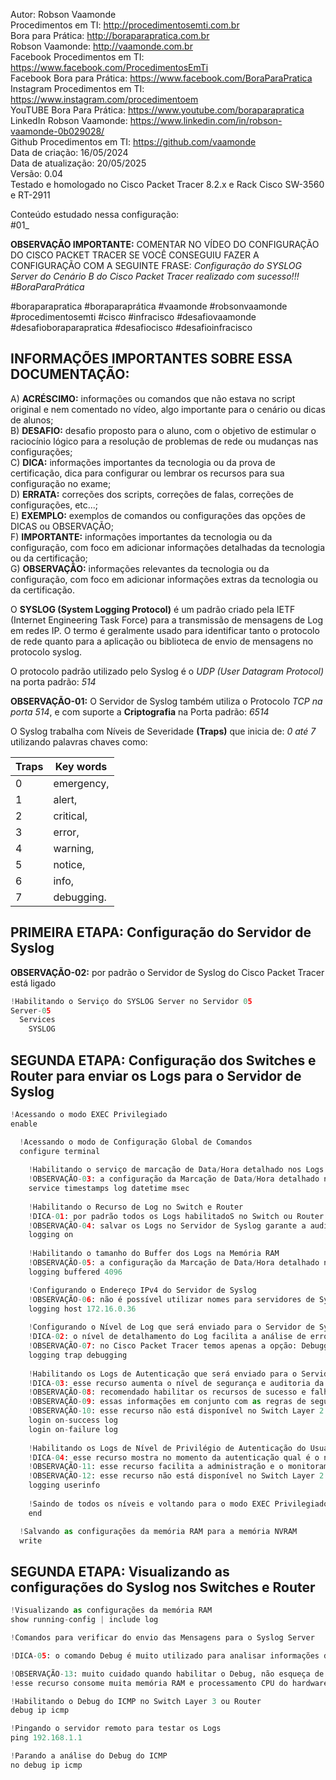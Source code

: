 Autor: Robson Vaamonde<br>
Procedimentos em TI: http://procedimentosemti.com.br<br>
Bora para Prática: http://boraparapratica.com.br<br>
Robson Vaamonde: http://vaamonde.com.br<br>
Facebook Procedimentos em TI: https://www.facebook.com/ProcedimentosEmTi<br>
Facebook Bora para Prática: https://www.facebook.com/BoraParaPratica<br>
Instagram Procedimentos em TI: https://www.instagram.com/procedimentoem<br>
YouTUBE Bora Para Prática: https://www.youtube.com/boraparapratica<br>
LinkedIn Robson Vaamonde: https://www.linkedin.com/in/robson-vaamonde-0b029028/<br>
Github Procedimentos em TI: https://github.com/vaamonde<br>
Data de criação: 16/05/2024<br>
Data de atualização: 20/05/2025<br>
Versão: 0.04<br>
Testado e homologado no Cisco Packet Tracer 8.2.x e Rack Cisco SW-3560 e RT-2911

Conteúdo estudado nessa configuração:<br>
#01_ 

**OBSERVAÇÃO IMPORTANTE:** COMENTAR NO VÍDEO DO CONFIGURAÇÃO DO CISCO PACKET TRACER SE VOCÊ CONSEGUIU FAZER A CONFIGURAÇÃO COM A SEGUINTE FRASE: *Configuração do SYSLOG Server do Cenário B do Cisco Packet Tracer realizado com sucesso!!! #BoraParaPrática*

#boraparapratica #boraparaprática #vaamonde #robsonvaamonde #procedimentosemti #cisco #infracisco #desafiovaamonde #desafioboraparapratica #desafiocisco #desafioinfracisco

## INFORMAÇÕES IMPORTANTES SOBRE ESSA DOCUMENTAÇÃO:

A) **ACRÉSCIMO:** informações ou comandos que não estava no script original e nem comentado no vídeo, algo importante para o cenário ou dicas de alunos;<br>
B) **DESAFIO:** desafio proposto para o aluno, com o objetivo de estimular o raciocínio lógico para a resolução de problemas de rede ou mudanças nas configurações;<br>
C) **DICA:** informações importantes da tecnologia ou da prova de certificação, dica para configurar ou lembrar os recursos para sua configuração no exame;<br>
D) **ERRATA:** correções dos scripts, correções de falas, correções de configurações, etc...;<br>
E) **EXEMPLO:** exemplos de comandos ou configurações das opções de DICAS ou OBSERVAÇÃO;<br>
F) **IMPORTANTE:** informações importantes da tecnologia ou da configuração, com foco em adicionar informações detalhadas da tecnologia ou da certificação;<br>
G) **OBSERVAÇÃO:** informações relevantes da tecnologia ou da configuração, com foco em adicionar informações extras da tecnologia ou da certificação.

O **SYSLOG (System Logging Protocol)** é um padrão criado pela IETF (Internet Engineering Task Force) para a transmissão de mensagens de Log em redes IP. O termo é geralmente usado para identificar tanto o protocolo de rede quanto para a aplicação ou biblioteca de envio de mensagens no protocolo syslog.

O protocolo padrão utilizado pelo Syslog é o *UDP (User Datagram Protocol)* na porta padrão: *514*

**OBSERVAÇÃO-01:** O Servidor de Syslog também utiliza o Protocolo *TCP na porta 514*, e com suporte a **Criptografia** na Porta padrão: *6514*

O Syslog trabalha com Níveis de Severidade **(Traps)** que inicia de: *0 até 7* utilizando palavras chaves como:

| Traps | Key words |
|-------|-----------|
| 0 | emergency, |
| 1 | alert, |
| 2 | critical, |
| 3 | error, |
| 4 | warning, |
| 5 | notice, |
| 6 | info, |
| 7 | debugging. |

## PRIMEIRA ETAPA: Configuração do Servidor de Syslog

**OBSERVAÇÃO-02:** por padrão o Servidor de Syslog do Cisco Packet Tracer está ligado

```python
!Habilitando o Serviço do SYSLOG Server no Servidor 05
Server-05
  Services
    SYSLOG
```

## SEGUNDA ETAPA: Configuração dos Switches e Router para enviar os Logs para o Servidor de Syslog

```python
!Acessando o modo EXEC Privilegiado
enable

  !Acessando o modo de Configuração Global de Comandos
  configure terminal
    
    !Habilitando o serviço de marcação de Data/Hora detalhado nos Logs do Switch e Router
    !OBSERVAÇÃO-03: a configuração da Marcação de Data/Hora detalhado nos Log já foi executada no Script Base
    service timestamps log datetime msec
    
    !Habilitando o Recurso de Log no Switch e Router
    !DICA-01: por padrão todos os Logs habilitadoS no Switch ou Router são volátil (desligou, perdeu tudo)
    !OBSERVAÇÃO-04: salvar os Logs no Servidor de Syslog garante a auditoria de falhas nos equipamentos
    logging on
    
    !Habilitando o tamanho do Buffer dos Logs na Memória RAM
    !OBSERVAÇÃO-05: a configuração da Marcação de Data/Hora detalhado nos Log já foi executada no Script Base
    logging buffered 4096 

    !Configurando o Endereço IPv4 do Servidor de Syslog
    !OBSERVAÇÃO-06: não é possível utilizar nomes para servidores de Syslog no Cisco Packet Tracer, somente IPv4
    logging host 172.16.0.36
    
    !Configurando o Nível de Log que será enviado para o Servidor de Syslog
    !DICA-02: o nível de detalhamento do Log facilita a análise de erros e possíveis falhas de segurança
    !OBSERVAÇÃO-07: no Cisco Packet Tracer temos apenas a opção: Debugging (severity=7)
    logging trap debugging
    
    !Habilitando os Logs de Autenticação que será enviado para o Servidor de Syslog
    !DICA-03: esse recurso aumenta o nível de segurança e auditoria da rede em relação a autenticação física ou remota
    !OBSERVAÇÃO-08: recomendado habilitar os recursos de sucesso e falhas de autenticação física ou remota
    !OBSERVAÇÃO-09: essas informações em conjunto com as regras de segurança aumenta o nível de confiabilidade da rede
    !OBSERVAÇÃO-10: esse recurso não está disponível no Switch Layer 2 2960
    login on-success log
    login on-failure log
    
    !Habilitando os Logs de Nível de Privilégio de Autenticação do Usuário
    !DICA-04: esse recurso mostra no momento da autenticação qual é o nível de privilégio do usuário
    !OBSERVAÇÃO-11: esse recurso facilita a administração e o monitoramento dos equipamentos utilizados na rede
    !OBSERVAÇÃO-12: esse recurso não está disponível no Switch Layer 2 2960
    logging userinfo
    
    !Saindo de todos os níveis e voltando para o modo EXEC Privilegiado
    end

  !Salvando as configurações da memória RAM para a memória NVRAM
  write
```

## SEGUNDA ETAPA: Visualizando as configurações do Syslog nos Switches e Router

```python
!Visualizando as configurações da memória RAM
show running-config | include log

!Comandos para verificar do envio das Mensagens para o Syslog Server

!DICA-05: o comando Debug é muito utilizado para analisar informações detalhadas de recursos ou comandos

!OBSERVAÇÃO-13: muito cuidado quando habilitar o Debug, não esqueça de desabilitar no final da análise,
!esse recurso consome muita memória RAM e processamento CPU do hardware causando lentidão ou travamento.

!Habilitando o Debug do ICMP no Switch Layer 3 ou Router
debug ip icmp

!Pingando o servidor remoto para testar os Logs
ping 192.168.1.1

!Parando a análise do Debug do ICMP
no debug ip icmp
```